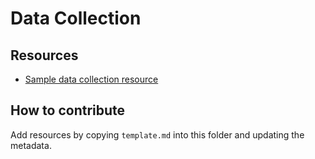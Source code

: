 # Data Collection

## Resources

- [Sample data collection resource](sample-resource.md)

## How to contribute

Add resources by copying `template.md` into this folder and updating the metadata.
